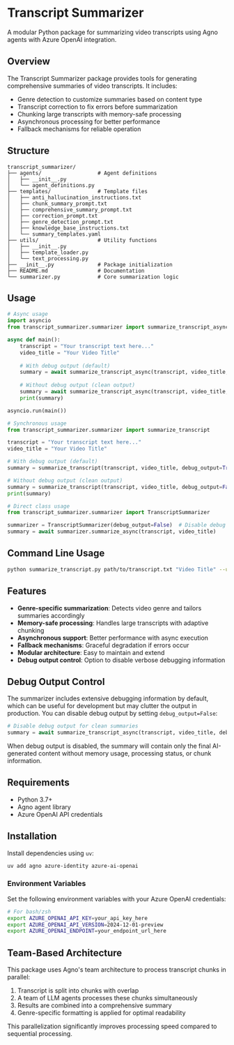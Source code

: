 # Transcript Summarizer

A modular Python package for summarizing video transcripts using Agno agents with Azure OpenAI integration.

## Overview

The Transcript Summarizer package provides tools for generating comprehensive summaries of video transcripts. It includes:

- Genre detection to customize summaries based on content type
- Transcript correction to fix errors before summarization
- Chunking large transcripts with memory-safe processing
- Asynchronous processing for better performance
- Fallback mechanisms for reliable operation

## Structure

```
transcript_summarizer/
├── agents/                  # Agent definitions
│   ├── __init__.py
│   └── agent_definitions.py
├── templates/               # Template files
│   ├── anti_hallucination_instructions.txt
│   ├── chunk_summary_prompt.txt
│   ├── comprehensive_summary_prompt.txt
│   ├── correction_prompt.txt
│   ├── genre_detection_prompt.txt
│   ├── knowledge_base_instructions.txt
│   └── summary_templates.yaml
├── utils/                   # Utility functions
│   ├── __init__.py
│   ├── template_loader.py
│   └── text_processing.py
├── __init__.py              # Package initialization
├── README.md                # Documentation
└── summarizer.py            # Core summarization logic
```

## Usage

```python
# Async usage
import asyncio
from transcript_summarizer.summarizer import summarize_transcript_async

async def main():
    transcript = "Your transcript text here..."
    video_title = "Your Video Title"
    
    # With debug output (default)
    summary = await summarize_transcript_async(transcript, video_title, debug_output=True)
    
    # Without debug output (clean output)
    summary = await summarize_transcript_async(transcript, video_title, debug_output=False)
    print(summary)

asyncio.run(main())

# Synchronous usage
from transcript_summarizer.summarizer import summarize_transcript

transcript = "Your transcript text here..."
video_title = "Your Video Title"

# With debug output (default)
summary = summarize_transcript(transcript, video_title, debug_output=True)

# Without debug output (clean output)
summary = summarize_transcript(transcript, video_title, debug_output=False)
print(summary)

# Direct class usage
from transcript_summarizer.summarizer import TranscriptSummarizer

summarizer = TranscriptSummarizer(debug_output=False)  # Disable debug output
summary = await summarizer.summarize_async(transcript, video_title)
```

## Command Line Usage

```bash
python summarize_transcript.py path/to/transcript.txt "Video Title" --use-async
```

## Features

- **Genre-specific summarization**: Detects video genre and tailors summaries accordingly
- **Memory-safe processing**: Handles large transcripts with adaptive chunking
- **Asynchronous support**: Better performance with async execution
- **Fallback mechanisms**: Graceful degradation if errors occur
- **Modular architecture**: Easy to maintain and extend
- **Debug output control**: Option to disable verbose debugging information

## Debug Output Control

The summarizer includes extensive debugging information by default, which can be useful for development but may clutter the output in production. You can disable debug output by setting `debug_output=False`:

```python
# Disable debug output for clean summaries
summary = await summarize_transcript_async(transcript, video_title, debug_output=False)
```

When debug output is disabled, the summary will contain only the final AI-generated content without memory usage, processing status, or chunk information.

## Requirements

- Python 3.7+
- Agno agent library
- Azure OpenAI API credentials

## Installation

Install dependencies using `uv`:

```bash
uv add agno azure-identity azure-ai-openai
```

### Environment Variables

Set the following environment variables with your Azure OpenAI credentials:

```bash
# For bash/zsh
export AZURE_OPENAI_API_KEY=your_api_key_here
export AZURE_OPENAI_API_VERSION=2024-12-01-preview
export AZURE_OPENAI_ENDPOINT=your_endpoint_url_here
```

## Team-Based Architecture

This package uses Agno's team architecture to process transcript chunks in parallel:

1. Transcript is split into chunks with overlap
2. A team of LLM agents processes these chunks simultaneously
3. Results are combined into a comprehensive summary
4. Genre-specific formatting is applied for optimal readability

This parallelization significantly improves processing speed compared to sequential processing.